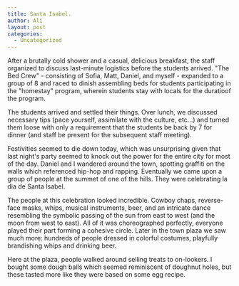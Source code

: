 ```yaml
---
title: Santa Isabel.
author: Ali
layout: post
categories:
  - Uncategorized
---
```

After a brutally cold shower and a casual, delicious breakfast, the staff organized to discuss last-minute logistics before the students arrived. "The Bed Crew" - consisting of Sofia, Matt, Daniel, and myself - expanded to a group of 8 and raced to dinish assembling beds for students participating in the "homestay" program, wherein students stay with locals for the duratioof the program.

The students arrived and settled their things. Over lunch, we discussed necessary tips (pace yourself, assimilate with the culture, etc...) and turned them loose with only a requirement that the students be back by 7 for dinner (and staff be present for the subsequent staff meeting).

Festivities seemed to die down today, which was unsurprising given that last night's party seemed to knock out the power for the entire city for most of the day. Daniel and I wandered around the town, spotting graffiti on the walls which referenced hip-hop and rapping. Eventually we came upon a group of people at the summet of one of the hills. They were celebrating la dia de Santa Isabel.

The people at this celebration looked incredible. Cowboy chaps, reverse-face masks, whips, musical instruments, beer, and an intricate dance resembling the symbolic passing of the sun from east to west (and the moon from west to east). All of it was choreographed perfectly, everyone played their part forming a cohesive circle. Later in the town plaza we saw much more: hundreds of people dressed in colorful costumes, playfully brandishing whips and drinking beer.

Here at the plaza, people walked around selling treats to on-lookers. I bought some dough balls which seemed reminiscent of doughnut holes, but these tasted more like they were based on some egg recipe.